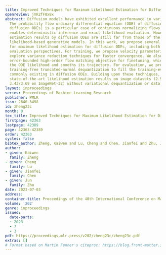 ```yaml
---
title: Improved Techniques for Maximum Likelihood Estimation for Diffusion ODEs
openreview: jVR2fF8x8x
abstract: Diffusion models have exhibited excellent performance in various domains.
  The probability flow ordinary differential equation (ODE) of diffusion models (i.e.,
  diffusion ODEs) is a particular case of continuous normalizing flows (CNFs), which
  enables deterministic inference and exact likelihood evaluation. However, the likelihood
  estimation results by diffusion ODEs are still far from those of the state-of-the-art
  likelihood-based generative models. In this work, we propose several improved techniques
  for maximum likelihood estimation for diffusion ODEs, including both training and
  evaluation perspectives. For training, we propose velocity parameterization and
  explore variance reduction techniques for faster convergence. We also derive an
  error-bounded high-order flow matching objective for finetuning, which improves
  the ODE likelihood and smooths its trajectory. For evaluation, we propose a novel
  training-free truncated-normal dequantization to fill the training-evaluation gap
  commonly existing in diffusion ODEs. Building upon these techniques, we achieve
  state-of-the-art likelihood estimation results on image datasets (2.56 on CIFAR-10,
  3.43/3.69 on ImageNet-32) without variational dequantization or data augmentation.
layout: inproceedings
series: Proceedings of Machine Learning Research
publisher: PMLR
issn: 2640-3498
id: zheng23c
month: 0
tex_title: Improved Techniques for Maximum Likelihood Estimation for Diffusion {ODE}s
firstpage: 42363
lastpage: 42389
page: 42363-42389
order: 42363
cycles: false
bibtex_author: Zheng, Kaiwen and Lu, Cheng and Chen, Jianfei and Zhu, Jun
author:
- given: Kaiwen
  family: Zheng
- given: Cheng
  family: Lu
- given: Jianfei
  family: Chen
- given: Jun
  family: Zhu
date: 2023-07-03
address: 
container-title: Proceedings of the 40th International Conference on Machine Learning
volume: '202'
genre: inproceedings
issued:
  date-parts:
  - 2023
  - 7
  - 3
pdf: https://proceedings.mlr.press/v202/zheng23c/zheng23c.pdf
extras: []
# Format based on Martin Fenner's citeproc: https://blog.front-matter.io/posts/citeproc-yaml-for-bibliographies/
---
```

